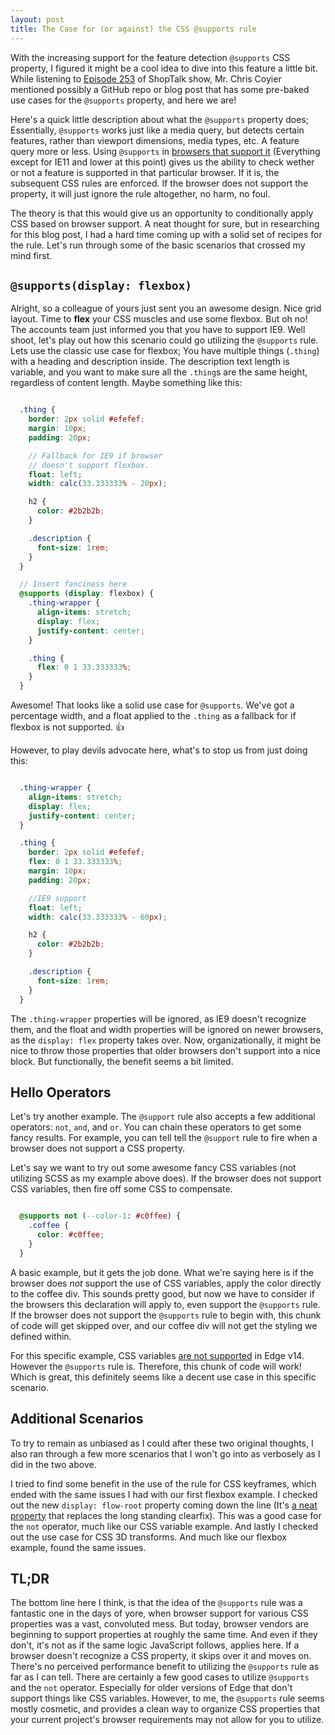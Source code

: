 ```yaml
---
layout: post
title: The Case for (or against) the CSS @supports rule
---
```


With the increasing support for the feature detection `@supports` CSS property, I figured it might be a cool idea to dive into this feature a little bit. While listening to [Episode 253](http://shoptalkshow.com/episodes/253-rapidfire-84/) of ShopTalk show, Mr. Chris Coyier mentioned possibly a GitHub repo or blog post that has some pre-baked use cases for the `@supports` property, and here we are!

Here's a quick little description about what the `@supports` property does; Essentially, `@supports` works just like a media query, but detects certain features, rather than viewport dimensions, media types, etc. A feature query more or less. Using `@supports` in [browsers that support it](http://caniuse.com/#feat=css-featurequeries) (Everything except for IE11 and lower at this point) gives us the ability to check wether or not a feature is supported in that particular browser. If it is, the subsequent CSS rules are enforced. If the browser does not support the property, it will just ignore the rule altogether, no harm, no foul.

The theory is that this would give us an opportunity to conditionally apply CSS based on browser support. A neat thought for sure, but in researching for this blog post, I had a hard time coming up with a solid set of recipes for the rule. Let's run through some of the basic scenarios that crossed my mind first.

## `@supports(display: flexbox)`

Alright, so a colleague of yours just sent you an awesome design. Nice grid layout. Time to **flex** your CSS muscles and use some flexbox. But oh no! The accounts team just informed you that you have to support IE9. Well shoot, let's play out how this scenario could go utilizing the `@supports` rule. Lets use the classic use case for flexbox; You have multiple things (`.thing`) with a heading and description inside. The description text length is variable, and you want to make sure all the `.thing`s are the same height, regardless of content length. Maybe something like this:

```scss

  .thing {
    border: 2px solid #efefef;
    margin: 10px;
    padding: 20px;

    // Fallback for IE9 if browser
    // doesn't support flexbox.
    float: left;
    width: calc(33.333333% - 20px);

    h2 {
      color: #2b2b2b;
    }

    .description {
      font-size: 1rem;
    }
  }

  // Insert fanciness here
  @supports (display: flexbox) {
    .thing-wrapper {
      align-items: stretch;
      display: flex;
      justify-content: center;
    }

    .thing {
      flex: 0 1 33.333333%;
    }
  }

```

Awesome! That looks like a solid use case for `@supports`. We've got a percentage width, and a float applied to the `.thing` as a fallback for if flexbox is not supported. 👍

However, to play devils advocate here, what's to stop us from just doing this:

```scss

  .thing-wrapper {
    align-items: stretch;
    display: flex;
    justify-content: center;
  }

  .thing {
    border: 2px solid #efefef;
    flex: 0 1 33.333333%;
    margin: 10px;
    padding: 20px;

    //IE9 support
    float: left;
    width: calc(33.333333% - 60px);

    h2 {
      color: #2b2b2b;
    }

    .description {
      font-size: 1rem;
    }
  }

```

The `.thing-wrapper` properties will be ignored, as IE9 doesn't recognize them, and the float and width properties will be ignored on newer browsers, as the `display: flex` property takes over. Now, organizationally, it might be nice to throw those properties that older browsers don't support into a nice block. But functionally, the benefit seems a bit limited.

## Hello Operators

Let's try another example. The `@support` rule also accepts a few additional operators: `not`, `and`, and `or`. You can chain these operators to get some fancy results. For example, you can tell tell the `@support` rule to fire when a browser does not support a CSS property.

Let's say we want to try out some awesome fancy CSS variables (not utilizing SCSS as my example above does). If the browser does not support CSS variables, then fire off some CSS to compensate.

```css

  @supports not (--color-1: #c0ffee) {
    .coffee {
      color: #c0ffee;
    }
  }

```

A basic example, but it gets the job done. What we're saying here is if the browser does _not_ support the use of CSS variables, apply the color directly to the coffee div. This sounds pretty good, but now we have to consider if the browsers this declaration will apply to, even support the `@supports` rule. If the browser does not support the `@supports` rule to begin with, this chunk of code will get skipped over, and our coffee div will not get the styling we defined within.

For this specific example, CSS variables [are not supported](http://caniuse.com/#feat=css-variables) in Edge v14. However the `@supports` rule is. Therefore, this chunk of code will work! Which is great, this definitely seems like a decent use case in this specific scenario.

## Additional Scenarios

To try to remain as unbiased as I could after these two original thoughts, I also ran through a few more scenarios that I won't go into as verbosely as I did in the two above.

I tried to find some benefit in the use of the rule for CSS keyframes, which ended with the same issues I had with our first flexbox example. I checked out the new `display: flow-root` property coming down the line (It's [a neat property](https://css-tricks.com/display-flow-root/) that replaces the long standing clearfix). This was a good case for the `not` operator, much like our CSS variable example. And lastly I checked out the use case for CSS 3D transforms. And much like our flexbox example, found the same issues.

## TL;DR

The bottom line here I think, is that the idea of the `@supports` rule was a fantastic one in the days of yore, when browser support for various CSS properties was a vast, convoluted mess. But today, browser vendors are beginning to support properties at roughly the same time. And even if they don't, it's not as if the same logic JavaScript follows, applies here. If a browser doesn't recognize a CSS property, it skips over it and moves on. There's no perceived performance benefit to utilizing the `@supports` rule as far as I can tell. There are certainly a few good cases to utilize `@supports` and the `not` operator. Especially for older versions of Edge that don't support things like CSS variables. However, to me, the `@supports` rule seems mostly cosmetic, and provides a clean way to organize CSS properties that your current project's browser requirements may not allow for you to utilize.